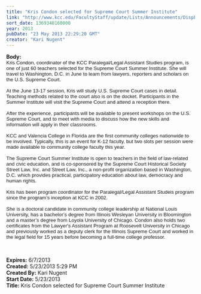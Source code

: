 ```yaml
---
title: "Kris Condon selected for Supreme Court Summer Institute"
link: "http://www.kcc.edu/FacultyStaff/update/Lists/Announcements/DispForm.aspx?ID=1125"
sort_date: 1369348160000
year: 2013
pubDate: "23 May 2013 22:29:20 GMT"
creator: "Kari Nugent"
---
```


<div><b>Body:</b> <div class="ExternalClass1A1C449F95BD4D608FD3BABDC16AF05E"><p style="margin:0in 0in 0pt" class="MsoNormal"><span style="font-family:'Arial','sans-serif';font-size:10pt"></span></p>
<p style="margin:0in 0in 0pt" class="MsoNormal"><span style="font-family:'Arial','sans-serif';font-size:10pt">Kris Condon, coordinator of the KCC Paralegal/Legal Assistant Studies program, is one of just 60 teachers selected for the Supreme Court Summer Institute. She will travel to Washington, D.C. in June to learn from lawyers, reporters and scholars on the U.S. Supreme Court.</span></p>
<p style="margin:0in 0in 0pt" class="MsoNormal"><span style="font-family:'Arial','sans-serif';font-size:10pt"> </span></p>
<p style="margin:0in 0in 0pt" class="MsoNormal"><span style="font-family:'Arial','sans-serif';font-size:10pt">At the June 13-17 session, Kris will study U.S. Supreme Court cases in detail. Teaching methods related to the court also is on the docket. Participants in the Summer Institute will visit the Supreme Court and attend a reception there. </span></p>
<p style="margin:0in 0in 0pt" class="MsoNormal"><span style="font-family:'Arial','sans-serif';font-size:10pt"> </span></p>
<p style="margin:0in 0in 0pt" class="MsoNormal"><span style="font-family:'Arial','sans-serif';font-size:10pt">After the experience, participants will be available to present workshops on the U.S. Supreme Court, and to meet with media to discuss how the new skills and information will apply in their classrooms.<span style="">  </span></span></p>
<p style="margin:0in 0in 0pt" class="MsoNormal"><span style="font-family:'Arial','sans-serif';font-size:10pt"> </span></p>
<p style="margin:0in 0in 0pt" class="MsoNormal"><span style="font-family:'Arial','sans-serif';font-size:10pt">KCC and Valencia College in Florida are the first community colleges nationwide to be involved. Typically, this is an event for K-12 faculty, but two slots per session were made available to community college faculty this year.</span></p>
<p style="margin:0in 0in 0pt" class="MsoNormal"><span style="font-family:'Arial','sans-serif';font-size:10pt"> </span></p>
<p style="margin:0in 0in 0pt" class="MsoNormal"><span style="font-family:'Arial','sans-serif';font-size:10pt">The Supreme Court Summer Institute is open to teachers in the field of law-related and civic education, and is co-sponsored by the Supreme Court Historical Society Street Law, Inc. and Street Law, Inc., a non-profit organization based in Washington, D.C. which provides practical, participatory education about law, democracy and human rights.</span></p>
<p style="margin:0in 0in 0pt" class="MsoNormal"><span style="font-family:'Arial','sans-serif';font-size:10pt"> </span></p>
<p style="margin:0in 0in 0pt" class="MsoNormal"><span style="font-family:'Arial','sans-serif';font-size:10pt">Kris has been program coordinator for the Paralegal/Legal Assistant Studeis program since the program’s inception at KCC in 2002. </span></p>
<p style="margin:0in 0in 0pt" class="MsoNormal"><span style="font-family:'Arial','sans-serif';font-size:10pt"> </span></p>
<p style="margin:0in 0in 0pt" class="MsoNormal"><span style="font-family:'Arial','sans-serif';font-size:10pt">She is a doctoral candidate in community college leadership at National Louis University, has a bachelor’s degree from <span style="">Illinois Wesleyan University in Bloomington and a master’s degree from Loyola University of Chicago. Condon also holds two certificates from the </span>Lawyer's Assistant Program<span style=""> at Roosevelt University in Chicago and previously worked as a deputy clerk for the </span>Illinois Supreme Court<span style=""> and worked in the legal field for 15 years before becoming a full-time college professor.</span></span></p>
<p> </p></div></div>
<div><b>Expires:</b> 6/7/2013</div>
<div><b>Created:</b> 5/23/2013 5:29 PM</div>
<div><b>Created By:</b> Kari Nugent</div>
<div><b>Start Date:</b> 5/23/2013</div>
<div><b>Title:</b> Kris Condon selected for Supreme Court Summer Institute</div>
